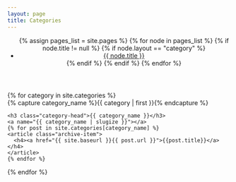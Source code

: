 ```yaml
---
layout: page
title: Categories
---
```


<header class="site-category">
  <ul>
    {% assign pages_list = site.pages %} {% for node in pages_list %} {% if
    node.title != null %} {% if node.layout == "category" %}
    <li>
      <a
        class="category-link {% if page.url == node.url %} active{% endif %}"
        href="{{ site.baseurl }}{{ node.url }}"
        >{{ node.title }}</a
      >
    </li>
    {% endif %} {% endif %} {% endfor %}
  </ul>
</header>

<div id="archives">
{% for category in site.categories %}
  <div class="archive-group">
    {% capture category_name %}{{ category | first }}{% endcapture %}
    <div id="#{{ category_name | slugize }}"></div>
    <p></p>

    <h3 class="category-head">{{ category_name }}</h3>
    <a name="{{ category_name | slugize }}"></a>
    {% for post in site.categories[category_name] %}
    <article class="archive-item">
      <h4><a href="{{ site.baseurl }}{{ post.url }}">{{post.title}}</a></h4>
    </article>
    {% endfor %}

  </div>
{% endfor %}
</div>

